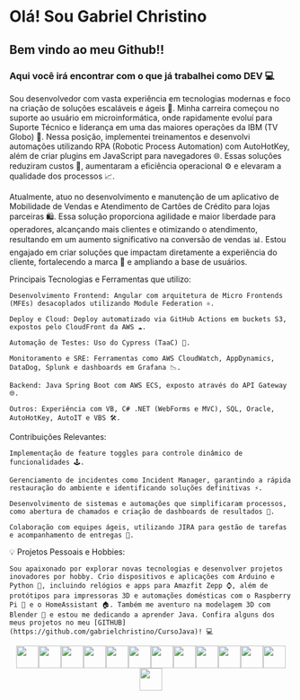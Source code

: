 # Olá! Sou Gabriel Christino
## Bem vindo ao meu Github!!
### Aqui você irá encontrar com o que já trabalhei como DEV 💻

Sou desenvolvedor com vasta experiência em tecnologias modernas e foco na criação de soluções escaláveis e ágeis 🚀. Minha carreira começou no suporte ao usuário em microinformática, onde rapidamente evoluí para Suporte Técnico e liderança em uma das maiores operações da IBM (TV Globo) 🎥. Nessa posição, implementei treinamentos e desenvolvi automações utilizando RPA (Robotic Process Automation) com AutoHotKey, além de criar plugins em JavaScript para navegadores 🌐. Essas soluções reduziram custos 💸, aumentaram a eficiência operacional ⚙️ e elevaram a qualidade dos processos 📈.

Atualmente, atuo no desenvolvimento e manutenção de um aplicativo de Mobilidade de Vendas e Atendimento de Cartões de Crédito para lojas parceiras 🛍️. Essa solução proporciona agilidade e maior liberdade para operadores, alcançando mais clientes e otimizando o atendimento, resultando em um aumento significativo na conversão de vendas 📊. Estou engajado em criar soluções que impactam diretamente a experiência do cliente, fortalecendo a marca 🌟 e ampliando a base de usuários.

Principais Tecnologias e Ferramentas que utilizo:

    Desenvolvimento Frontend: Angular com arquitetura de Micro Frontends (MFEs) desacoplados utilizando Module Federation ⚛️.

    Deploy e Cloud: Deploy automatizado via GitHub Actions em buckets S3, expostos pelo CloudFront da AWS ☁️.

    Automação de Testes: Uso do Cypress (TaaC) 🧪.

    Monitoramento e SRE: Ferramentas como AWS CloudWatch, AppDynamics, DataDog, Splunk e dashboards em Grafana 📉.

    Backend: Java Spring Boot com AWS ECS, exposto através do API Gateway 🌐.

    Outros: Experiência com VB, C# .NET (WebForms e MVC), SQL, Oracle, AutoHotKey, AutoIT e VBS 🛠️.

Contribuições Relevantes:

    Implementação de feature toggles para controle dinâmico de funcionalidades 🕹️.

    Gerenciamento de incidentes como Incident Manager, garantindo a rápida restauração do ambiente e identificando soluções definitivas ⚡.

    Desenvolvimento de sistemas e automações que simplificaram processos, como abertura de chamados e criação de dashboards de resultados 📑.

    Colaboração com equipes ágeis, utilizando JIRA para gestão de tarefas e acompanhamento de entregas 📌.

💡 Projetos Pessoais e Hobbies:

    Sou apaixonado por explorar novas tecnologias e desenvolver projetos inovadores por hobby. Crio dispositivos e aplicações com Arduino e Python 🐍, incluindo relógios e apps para Amazfit Zepp ⌚, além de protótipos para impressoras 3D e automações domésticas com o Raspberry Pi 🍓 e o HomeAssistant 🏠. Também me aventuro na modelagem 3D com Blender 🎨 e estou me dedicando a aprender Java. Confira alguns dos meus projetos no meu [GITHUB](https://github.com/gabrielchristino/CursoJava)! 💻 

<div align="center">
<img loading="lazy" src="https://cdn.jsdelivr.net/gh/devicons/devicon@latest/icons/angular/angular-original.svg" height="40" /><img loading="lazy" src="https://cdn.jsdelivr.net/gh/devicons/devicon@latest/icons/amazonwebservices/amazonwebservices-original-wordmark.svg" height="40" /><img loading="lazy" src="https://cdn.jsdelivr.net/gh/devicons/devicon@latest/icons/github/github-original.svg" height="40" /><img loading="lazy" src="https://cdn.jsdelivr.net/gh/devicons/devicon@latest/icons/cypressio/cypressio-original.svg" height="40" /><img loading="lazy" src="https://cdn.jsdelivr.net/gh/devicons/devicon@latest/icons/dot-net/dot-net-original-wordmark.svg" height="40" /><img loading="lazy" src="https://cdn.jsdelivr.net/gh/devicons/devicon@latest/icons/csharp/csharp-original.svg" height="40" /><img loading="lazy" src="https://cdn.jsdelivr.net/gh/devicons/devicon@latest/icons/visualbasic/visualbasic-original.svg" height="40" /><img loading="lazy" src="https://cdn.jsdelivr.net/gh/devicons/devicon@latest/icons/php/php-original.svg" height="40" /><img loading="lazy" src="https://cdn.jsdelivr.net/gh/devicons/devicon@latest/icons/mysql/mysql-original-wordmark.svg" height="40" /><img loading="lazy" src="https://cdn.jsdelivr.net/gh/devicons/devicon@latest/icons/python/python-original.svg" height="40" /><img loading="lazy" src="https://cdn.jsdelivr.net/gh/devicons/devicon@latest/icons/arduino/arduino-original.svg" height="40" /><img loading="lazy" src="https://cdn.jsdelivr.net/gh/devicons/devicon@latest/icons/blender/blender-original.svg" height="40" /><img loading="lazy" src="https://cdn.jsdelivr.net/gh/devicons/devicon@latest/icons/java/java-original-wordmark.svg" height="40" />
</div>
